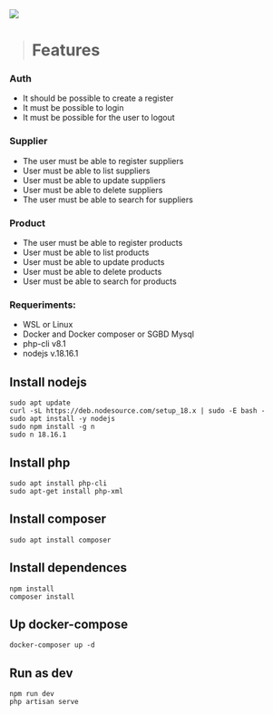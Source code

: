 <img src="https://user-images.githubusercontent.com/69410605/251194726-4e0a732e-4af5-4935-9bcc-1808d07c0d66.png"/>

> # Features

### Auth
* It should be possible to create a register
* It must be possible to login
* It must be possible for the user to logout

### Supplier
* The user must be able to register suppliers
* User must be able to list suppliers
* User must be able to update suppliers
* User must be able to delete suppliers
* The user must be able to search for suppliers

### Product
* The user must be able to register products
* User must be able to list products
* User must be able to update products
* User must be able to delete products
* User must be able to search for products

### Requeriments:
* WSL or Linux
* Docker and Docker composer or SGBD Mysql
* php-cli v8.1
* nodejs v.18.16.1

## Install nodejs
    sudo apt update
    curl -sL https://deb.nodesource.com/setup_18.x | sudo -E bash -
    sudo apt install -y nodejs
    sudo npm install -g n
    sudo n 18.16.1

## Install php
    sudo apt install php-cli
    sudo apt-get install php-xml

## Install composer
    sudo apt install composer

## Install dependences
    npm install
    composer install
## Up docker-compose
    docker-composer up -d
## Run as dev
    npm run dev
    php artisan serve


